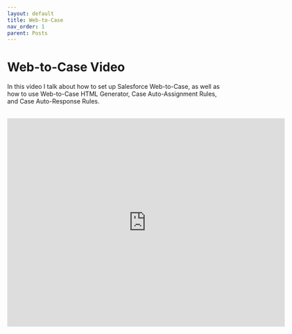 ```yaml
---
layout: default
title: Web-to-Case
nav_order: 1
parent: Posts
---
```


# Web-to-Case Video
In this video I talk about how to set up Salesforce Web-to-Case, as well as how to use Web-to-Case HTML Generator, Case Auto-Assignment Rules, and Case Auto-Response Rules.  
&nbsp;

<iframe
    width="640"
    height="480"
    src="https://youtube.com/embed/d6RYS57cOaQ"
    frameborder="0"
    allow="autoplay; encrypted-media"
    allowfullscreen
>
</iframe>